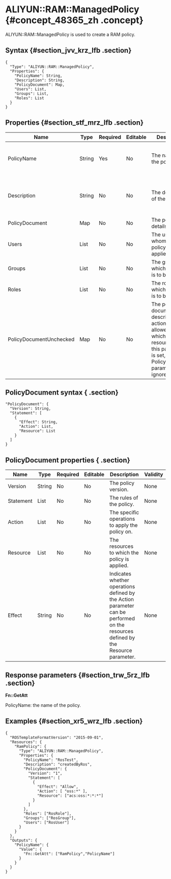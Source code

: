 # ALIYUN::RAM::ManagedPolicy {#concept_48365_zh .concept}

ALIYUN::RAM::ManagedPolicy is used to create a RAM policy.

## Syntax {#section_jvv_krz_lfb .section}

```language-json
{
  "Type": "ALIYUN::RAM::ManagedPolicy",
  "Properties": {
    "PolicyName": String,
    "Description": String,
    "PolicyDocument": Map,
    "Users": List,
    "Groups": List,
    "Roles": List
  }
}
```

## Properties {#section_stf_mrz_lfb .section}

|Name|Type|Required|Editable|Description|Validity|
|----|----|--------|--------|-----------|--------|
|PolicyName|String|Yes|No|The name of the policy.|The name can be up to 128 characters in length.|
|Description|String|No|No|The description of the policy.|The description can be up to 1,024 characters in length.|
|PolicyDocument|Map|No|No|The policy details.|None|
|Users|List|No|No|The users to whom the policy is to be applied.|None|
|Groups|List|No|No|The groups to which the policy is to be applied.|None|
|Roles|List|No|No|The roles to which the policy is to be applied.|None|
|PolicyDocumentUnchecked|Map|No|No|The policy document that describes what actions are allowed on which resources. If this parameter is set, the PolicyDocument parameter is ignored.|None|

## PolicyDocument syntax { .section}

```language-json
"PolicyDocument": {
  "Version": String,
  "Statement": [
    {
      "Effect": String,
      "Action": List,
      "Resource": List
    }
  ]
}
```

## PolicyDocument properties { .section}

|Name|Type|Required|Editable|Description|Validity|
|----|----|--------|--------|-----------|--------|
|Version|String|No|No|The policy version.|None|
|Statement|List|No|No|The rules of the policy.|None|
|Action|List|No|No|The specific operations to apply the policy on.|None|
|Resource|List|No|No|The resources to which the policy is applied.|None|
|Effect|String|No|No|Indicates whether operations defined by the Action parameter can be performed on the resources defined by the Resource parameter.|None|

## Response parameters {#section_trw_5rz_lfb .section}

**Fn::GetAtt**

PolicyName: the name of the policy.

## Examples {#section_xr5_wrz_lfb .section}

```language-json
{
  "ROSTemplateFormatVersion": "2015-09-01",
  "Resources": {
    "RamPolicy": {
      "Type": "ALIYUN::RAM::ManagedPolicy",
      "Properties": {
        "PolicyName": "RosTest",
        "Description": "createdByRos",
        "PolicyDocument": {
          "Version": "1",
          "Statement": [
            {
              "Effect": "Allow",
              "Action": [ "oss:*" ],
              "Resource": ["acs:oss:*:*:*"]
            }
          ]
        },
        "Roles": ["RosRole"],
        "Groups": ["RosGroup"],
        "Users": ["RosUser"]
      }
    }
  },
  "Outputs": {
    "PolicyName": {
      "Value": {
        "Fn::GetAtt": ["RamPolicy","PolicyName"]
      }
    }
  }
}
```

